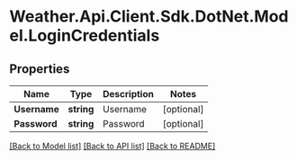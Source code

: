 # Weather.Api.Client.Sdk.DotNet.Model.LoginCredentials

## Properties

Name | Type | Description | Notes
------------ | ------------- | ------------- | -------------
**Username** | **string** | Username | [optional] 
**Password** | **string** | Password | [optional] 

[[Back to Model list]](../README.md#documentation-for-models) [[Back to API list]](../README.md#documentation-for-api-endpoints) [[Back to README]](../README.md)

